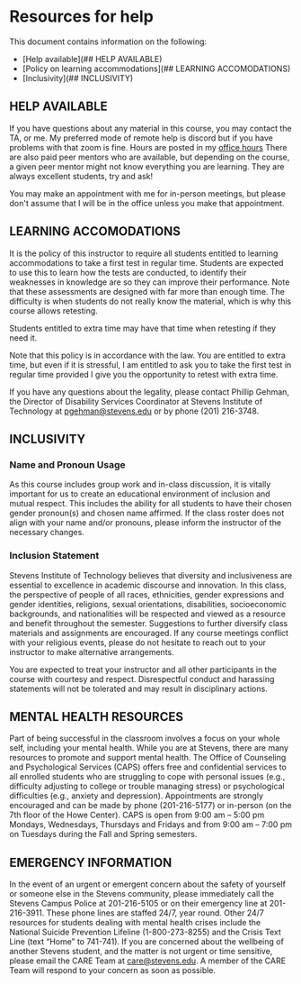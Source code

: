 # Resources for help

This document contains information on the following:
 - [Help available](## HELP AVAILABLE) 
 - [Policy on learning accommodations](## LEARNING ACCOMODATIONS)
 - [Inclusivity](## INCLUSIVITY)
## HELP AVAILABLE

If you have questions about any material in this course, you may contact the TA, or me.
My preferred mode of remote help is discord but if you have problems with that zoom is fine.
Hours are posted in my [office hours](http://bit.ly/3n1TA2L)
There are also paid peer mentors who are available, but depending on the course, a given peer mentor might not know everything you are learning. They are always excellent students, try and ask!

You may make an appointment with me for in-person meetings, but please don't assume that I will be in the office unless you make that appointment.

## LEARNING ACCOMODATIONS

It is the policy of this instructor to require all students entitled
to learning accommodations to take a first test in regular time.
Students are expected to use this to learn how the tests are
conducted, to identify their weaknesses in knowledge are so they can
improve their performance.  Note that these assessments are designed
with far more than enough time.  The difficulty is when students do
not really know the material, which is why this course allows
retesting.

Students entitled to extra time may have that time when retesting if
they need it.

Note that this policy is in accordance with the law. You are entitled
to extra time, but even if it is stressful, I am entitled to ask you
to take the first test in regular time provided I give you the
opportunity to retest with extra time.

If you have any questions about the
legality, please contact Phillip Gehman, the Director of Disability
Services Coordinator at Stevens Institute of Technology at
pgehman@stevens.edu or by phone (201) 216-3748.

## INCLUSIVITY 

### Name and Pronoun Usage

As this course includes group work and in-class discussion, it is vitally important for us to create an educational environment of inclusion and mutual respect. This includes the ability for all students to have their chosen gender pronoun(s) and chosen name affirmed. If the class roster does not align with your name and/or pronouns, please inform the instructor of the necessary changes.

### Inclusion Statement

Stevens Institute of Technology believes that diversity and inclusiveness are essential to excellence in academic discourse and innovation. In this class, the perspective of people of all races, ethnicities, gender expressions and gender identities, religions, sexual orientations, disabilities, socioeconomic backgrounds, and nationalities will be respected and viewed as a resource and benefit throughout the semester. Suggestions to further diversify class materials and assignments are encouraged. If any course meetings conflict with your religious events, please do not hesitate to reach out to your instructor to make alternative arrangements.

You are expected to treat your instructor and all other participants in the course with courtesy and respect. Disrespectful conduct and harassing statements will not be tolerated and may result in disciplinary actions.

## MENTAL HEALTH RESOURCES

Part of being successful in the classroom involves a focus on your whole self, including your mental health.  While you are at Stevens, there are many resources to promote and support mental health.  The Office of Counseling and Psychological Services (CAPS) offers free and confidential services to all enrolled students who are struggling to cope with personal issues (e.g., difficulty adjusting to college or trouble managing stress) or psychological difficulties (e.g., anxiety and depression).  Appointments are strongly encouraged and can be made by phone (201-216-5177) or in-person (on the 7th floor of the Howe Center). CAPS is open from 9:00 am – 5:00 pm Mondays, Wednesdays, Thursdays and Fridays and from 9:00 am – 7:00 pm on Tuesdays during the Fall and Spring semesters.
 
## EMERGENCY INFORMATION

In the event of an urgent or emergent concern about the safety of yourself or someone else in the Stevens community, please immediately call the Stevens Campus Police at 201-216-5105 or on their emergency line at 201-216-3911.  These phone lines are staffed 24/7, year round.  Other 24/7 resources for students dealing with mental health crises include the National Suicide Prevention Lifeline (1-800-273-8255) and the Crisis Text Line (text “Home” to 741-741). If you are concerned about the wellbeing of another Stevens student, and the matter is not urgent or time sensitive, please email the CARE Team at care@stevens.edu. A member of the CARE Team will respond to your concern as soon as possible.  

